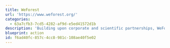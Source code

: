 ```yaml
---
title: WeForest
url: 'https://www.weforest.org/'
categories:
  - 63a7cfb3-7cd5-4282-af9d-e5ed41572d1b
description: 'Building upon corporate and scientific partnerships, WeForest empowers communities to sustainably advance and implement innovative, high standard, scalable and lasting solutions to restore forest landscapes.'
blueprint: action
id: f6ad40fc-857c-4cc8-981c-108ae40f5e02
---
```

